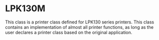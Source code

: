 # LPK130M
This class is a printer class defined for LPK130 series printers. This class contains an implementation of almost all printer functions, as long as the user declares a printer class based on the original application.
